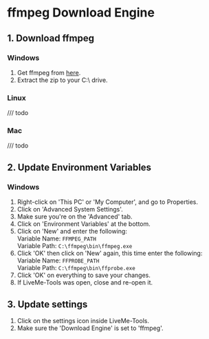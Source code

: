# ffmpeg Download Engine

## 1. Download ffmpeg

### Windows
1. Get ffmpeg from [here](http://ffmpeg.zeranoe.com/builds/).
2. Extract the zip to your C:\ drive.

### Linux
/// todo

### Mac
/// todo

## 2. Update Environment Variables
### Windows
1. Right-click on 'This PC' or 'My Computer', and go to Properties.
2. Click on 'Advanced System Settings'.
3. Make sure you're on the 'Advanced' tab.
4. Click on 'Environment Variables' at the bottom.
5. Click on 'New' and enter the following:  
Variable Name: `FFMPEG_PATH`  
Variable Path: `C:\ffmpeg\bin\ffmpeg.exe`
6. Click 'OK' then click on 'New' again, this time enter the following:  
Variable Name: `FFPROBE_PATH`  
Variable Path: `C:\ffmpeg\bin\ffprobe.exe`
7. Click 'OK' on everything to save your changes.
8. If LiveMe-Tools was open, close and re-open it.

## 3. Update settings
1. Click on the settings icon inside LiveMe-Tools.
2. Make sure the 'Download Engine' is set to 'ffmpeg'.